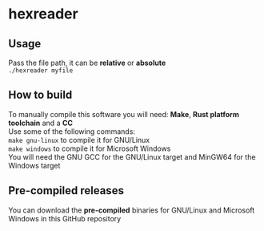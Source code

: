 # hexreader
## Usage
Pass the file path, it can be **relative** or **absolute**<br>
``./hexreader myfile``<br>
## How to build
To manually compile this software you will need: **Make**, **Rust platform toolchain** and a **CC**<br>
Use some of the following commands:<br>
``make gnu-linux`` to compile it for GNU/Linux<br>
``make windows`` to compile it for Microsoft Windows<br>
You will need the GNU GCC for the GNU/Linux target and MinGW64 for the Windows target
## Pre-compiled releases
You can download the **pre-compiled** binaries for GNU/Linux and Microsoft Windows in this GitHub repository